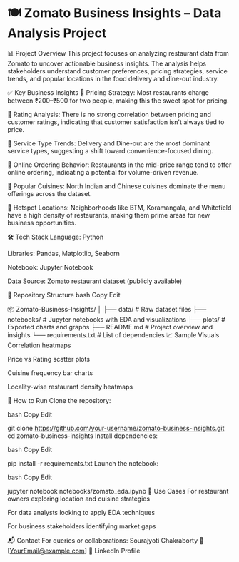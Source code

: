 # 🍽️ Zomato Business Insights – Data Analysis Project #
📊 Project Overview
This project focuses on analyzing restaurant data from Zomato to uncover actionable business insights. The analysis helps stakeholders understand customer preferences, pricing strategies, service trends, and popular locations in the food delivery and dine-out industry.

✅ Key Business Insights
💸 Pricing Strategy:
Most restaurants charge between ₹200–₹500 for two people, making this the sweet spot for pricing.

🌟 Rating Analysis:
There is no strong correlation between pricing and customer ratings, indicating that customer satisfaction isn't always tied to price.

🍴 Service Type Trends:
Delivery and Dine-out are the most dominant service types, suggesting a shift toward convenience-focused dining.

🛵 Online Ordering Behavior:
Restaurants in the mid-price range tend to offer online ordering, indicating a potential for volume-driven revenue.

🍜 Popular Cuisines:
North Indian and Chinese cuisines dominate the menu offerings across the dataset.

📍 Hotspot Locations:
Neighborhoods like BTM, Koramangala, and Whitefield have a high density of restaurants, making them prime areas for new business opportunities.

🛠️ Tech Stack
Language: Python

Libraries: Pandas, Matplotlib, Seaborn

Notebook: Jupyter Notebook

Data Source: Zomato restaurant dataset (publicly available)

📁 Repository Structure
bash
Copy
Edit

📦 Zomato-Business-Insights/
│
├── data/                   # Raw dataset files
├── notebooks/              # Jupyter notebooks with EDA and visualizations
├── plots/                  # Exported charts and graphs
├── README.md               # Project overview and insights
└── requirements.txt        # List of dependencies
📈 Sample Visuals
Correlation heatmaps

Price vs Rating scatter plots

Cuisine frequency bar charts

Locality-wise restaurant density heatmaps

🚀 How to Run
Clone the repository:

bash
Copy
Edit

git clone https://github.com/your-username/zomato-business-insights.git
cd zomato-business-insights
Install dependencies:

bash
Copy
Edit

pip install -r requirements.txt
Launch the notebook:

bash
Copy
Edit

jupyter notebook notebooks/zomato_eda.ipynb
📌 Use Cases
For restaurant owners exploring location and cuisine strategies

For data analysts looking to apply EDA techniques

For business stakeholders identifying market gaps

📬 Contact
For queries or collaborations:
Sourajyoti Chakraborty
📧 [YourEmail@example.com]
🔗 LinkedIn Profile

